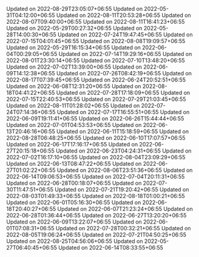 
Updated on 2022-08-29T23:05:07+06:55
Updated on 2022-05-31T04:12:00+06:55
Updated on 2022-08-11T20:53:28+06:55
Updated on 2022-08-07T09:40:00+06:55
Updated on 2022-08-11T16:41:23+06:55
Updated on 2022-05-29T00:27:32+06:55
Updated on 2022-05-28T14:00:30+06:55
Updated on 2022-07-24T19:47:45+06:55
Updated on 2022-07-15T04:01:45+06:55
Updated on 2022-08-08T19:09:57+06:55
Updated on 2022-05-29T16:15:34+06:55
Updated on 2022-06-04T00:29:05+06:55
Updated on 2022-07-14T19:29:16+06:55
Updated on 2022-08-01T23:30:14+06:55
Updated on 2022-07-10T13:48:20+06:55
Updated on 2022-07-02T13:39:00+06:55
Updated on 2022-06-09T14:12:38+06:55
Updated on 2022-07-26T08:42:19+06:55
Updated on 2022-08-17T07:39:45+06:55
Updated on 2022-06-24T20:52:51+06:55
Updated on 2022-06-08T12:31:20+06:55
Updated on 2022-08-18T04:41:22+06:55
Updated on 2022-07-28T17:18:09+06:55
Updated on 2022-07-15T22:40:53+06:55
Updated on 2022-07-29T21:03:45+06:55
Updated on 2022-08-11T01:28:02+06:55
Updated on 2022-07-24T07:14:36+06:55
Updated on 2022-07-17T16:55:51+06:55
Updated on 2022-06-09T19:11:41+06:55
Updated on 2022-06-26T15:44:44+06:55
Updated on 2022-07-01T04:53:53+06:55
Updated on 2022-06-13T20:46:16+06:55
Updated on 2022-06-11T15:18:59+06:55
Updated on 2022-08-28T06:48:25+06:55
Updated on 2022-06-10T17:07:57+06:55
Updated on 2022-06-17T17:16:17+06:55
Updated on 2022-06-27T20:15:18+06:55
Updated on 2022-06-23T04:24:31+06:55
Updated on 2022-07-02T16:17:10+06:55
Updated on 2022-08-04T23:09:29+06:55
Updated on 2022-06-13T08:47:22+06:55
Updated on 2022-06-27T01:02:22+06:55
Updated on 2022-08-06T23:51:36+06:55
Updated on 2022-06-14T09:06:53+06:55
Updated on 2022-07-04T20:11:31+06:55
Updated on 2022-06-28T00:18:07+06:55
Updated on 2022-07-30T11:47:51+06:55
Updated on 2022-07-21T19:20:42+06:55
Updated on 2022-08-03T01:49:33+06:55
Updated on 2022-08-18T01:00:21+06:55
Updated on 2022-06-01T05:16:30+06:55
Updated on 2022-06-18T20:40:27+06:55
Updated on 2022-06-07T21:23:24+06:55
Updated on 2022-06-28T01:36:44+06:55
Updated on 2022-06-27T13:20:20+06:55
Updated on 2022-06-09T13:22:07+06:55
Updated on 2022-06-01T07:08:31+06:55
Updated on 2022-07-28T00:32:21+06:55
Updated on 2022-08-05T19:06:24+06:55
Updated on 2022-07-21T04:50:25+06:55
Updated on 2022-08-25T04:56:06+06:55
Updated on 2022-05-27T06:40:45+06:55
Updated on 2022-06-14T08:33:55+06:55